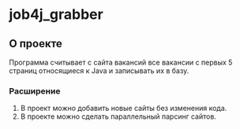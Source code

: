 # job4j_grabber

## О проекте

Программа считывает с сайта вакансий все вакансии c первых 
5 страниц относящиеся к Java и записывать их в базу.

### Расширение

1. В проект можно добавить новые сайты без изменения кода.
2. В проекте можно сделать параллельный парсинг сайтов.